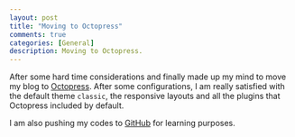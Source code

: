 ```yaml
---
layout: post
title: "Moving to Octopress"
comments: true
categories: [General]
description: Moving to Octopress.
---
```

After some hard time considerations and finally made up my mind to move my blog to [Octopress](http://octopress.org/). After some configurations, I am really satisfied with the default theme `classic`, the responsive layouts and all the plugins that Octopress included by default.

I am also pushing my codes to [GitHub](https://github.com/kwangchin/kcblog.net) for learning purposes.
